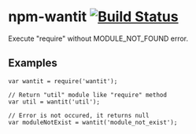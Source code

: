 npm-wantit [![Build Status](https://travis-ci.org/kjirou/npm-wantit.svg?branch=master)](https://travis-ci.org/kjirou/npm-wantit)
==========

Execute "require" without MODULE_NOT_FOUND error.


## Examples
```
var wantit = require('wantit');

// Return "util" module like "require" method
var util = wantit('util');

// Error is not occured, it returns null
var moduleNotExist = wantit('module_not_exist');
```
